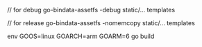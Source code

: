 
// for debug
go-bindata-assetfs -debug static/... templates

// for release
go-bindata-assetfs -nomemcopy static/... templates

env GOOS=linux GOARCH=arm GOARM=6 go build